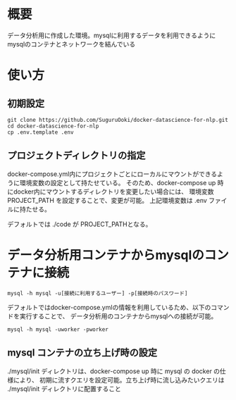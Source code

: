 # 概要

データ分析用に作成した環境。mysqlに利用するデータを利用できるようにmysqlのコンテナとネットワークを結んでいる

# 使い方

## 初期設定


```
git clone https://github.com/SuguruOoki/docker-datascience-for-nlp.git
cd docker-datascience-for-nlp
cp .env.template .env
```

## プロジェクトディレクトリの指定

docker-compose.yml内にプロジェクトごとにローカルにマウントができるように環境変数の設定として持たせている。
そのため、docker-compose up 時にdocker内にマウントするディレクトリを変更したい場合には、
環境変数 PROJECT_PATH を設定することで、変更が可能。
上記環境変数は .env ファイルに持たせる。

デフォルトでは ./code が PROJECT_PATHとなる。

# データ分析用コンテナからmysqlのコンテナに接続

```
mysql -h mysql -u[接続に利用するユーザー] -p[接続時のパスワード]
```

デフォルトではdocker-compose.ymlの情報を利用しているため、以下のコマンドを実行することで、
データ分析用のコンテナからmysqlへの接続が可能。

```
mysql -h mysql -uworker -pworker
```

 ## mysql コンテナの立ち上げ時の設定

./mysql/init ディレクトリは、docker-compose up 時に mysql の docker の仕様により、
初期に流すクエリを設定可能。立ち上げ時に流し込みたいクエリは ./mysql/init ディレクトリに配置すること
